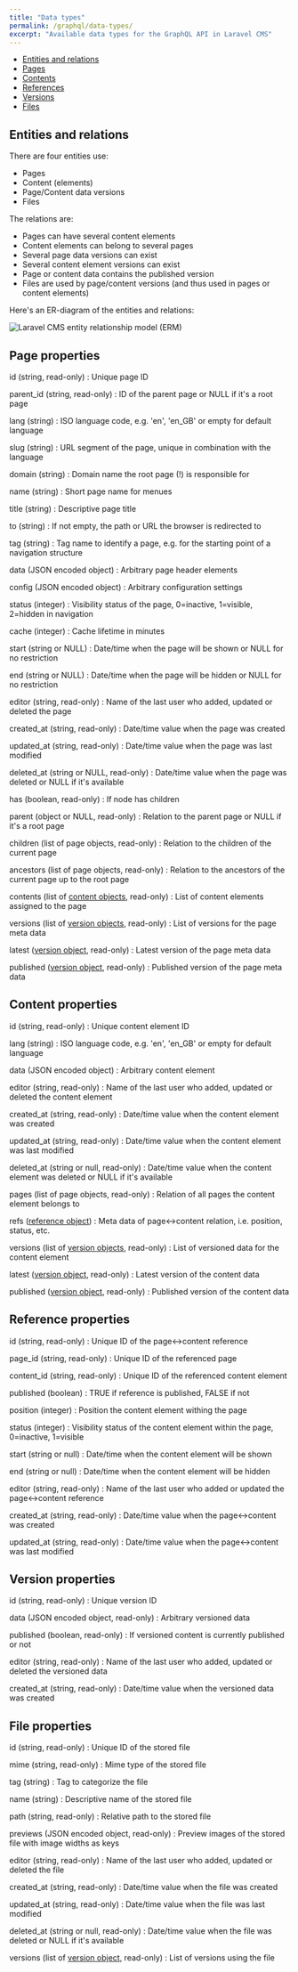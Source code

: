 ```yaml
---
title: "Data types"
permalink: /graphql/data-types/
excerpt: "Available data types for the GraphQL API in Laravel CMS"
---
```


* [Entities and relations](#entities-and-relations)
* [Pages](#page-properties)
* [Contents](#content-properties)
* [References](#reference-properties)
* [Versions](#version-properties)
* [Files](#file-properties)


## Entities and relations

There are four entities use:

* Pages
* Content (elements)
* Page/Content data versions
* Files

The relations are:

* Pages can have several content elements
* Content elements can belong to several pages
* Several page data versions can exist
* Several content element versions can exist
* Page or content data contains the published version
* Files are used by page/content versions (and thus used in pages or content elements)

Here's an ER-diagram of the entities and relations:

![Laravel CMS entity relationship model (ERM)](laravel-cms-erm.svg)

## Page properties

id (string, read-only)
: Unique page ID

parent_id (string, read-only)
: ID of the parent page or NULL if it's a root page

lang (string)
: ISO language code, e.g. 'en', 'en_GB' or empty for default language

slug (string)
: URL segment of the page, unique in combination with the language

domain (string)
: Domain name the root page (!) is responsible for

name (string)
: Short page name for menues

title (string)
: Descriptive page title

to (string)
: If not empty, the path or URL the browser is redirected to

tag (string)
: Tag name to identify a page, e.g. for the starting point of a navigation structure

data (JSON encoded object)
: Arbitrary page header elements

config (JSON encoded object)
: Arbitrary configuration settings

status (integer)
: Visibility status of the page, 0=inactive, 1=visible, 2=hidden in navigation

cache (integer)
: Cache lifetime in minutes

start (string or NULL)
: Date/time when the page will be shown or NULL for no restriction

end (string or NULL)
: Date/time when the page will be hidden or NULL for no restriction

editor (string, read-only)
: Name of the last user who added, updated or deleted the page

created_at (string, read-only)
: Date/time value when the page was created

updated_at (string, read-only)
: Date/time value when the page was last modified

deleted_at (string or NULL, read-only)
: Date/time value when the page was deleted or NULL if it's available

has (boolean, read-only)
: If node has children

parent (object or NULL, read-only)
: Relation to the parent page or NULL if it's a root page

children (list of page objects, read-only)
: Relation to the children of the current page

ancestors (list of page objects, read-only)
: Relation to the ancestors of the current page up to the root page

contents (list of [content objects](#content-properties), read-only)
: List of content elements assigned to the page

versions (list of [version objects](#version-properties), read-only)
: List of versions for the page meta data

latest ([version object](#version-properties), read-only)
: Latest version of the page meta data

published ([version object](#version-properties), read-only)
: Published version of the page meta data

## Content properties

id (string, read-only)
: Unique content element ID

lang (string)
: ISO language code, e.g. 'en', 'en_GB' or empty for default language

data (JSON encoded object)
: Arbitrary content element

editor (string, read-only)
: Name of the last user who added, updated or deleted the content element

created_at (string, read-only)
: Date/time value when the content element was created

updated_at (string, read-only)
: Date/time value when the content element was last modified

deleted_at (string or null, read-only)
: Date/time value when the content element was deleted or NULL if it's available

pages (list of page objects, read-only)
: Relation of all pages the content element belongs to

refs ([reference object](#reference-properties))
: Meta data of page<->content relation, i.e. position, status, etc.

versions (list of [version objects](#version-properties), read-only)
: List of versioned data for the content element

latest ([version object](#version-properties), read-only)
: Latest version of the content data

published ([version object](#version-properties), read-only)
: Published version of the content data

## Reference properties

id (string, read-only)
: Unique ID of the page<->content reference

page_id (string, read-only)
: Unique ID of the referenced page

content_id (string, read-only)
: Unique ID of the referenced content element

published (boolean)
: TRUE if reference is published, FALSE if not

position (integer)
: Position the content element withing the page

status (integer)
: Visibility status of the content element within the page, 0=inactive, 1=visible

start (string or null)
: Date/time when the content element will be shown

end (string or null)
: Date/time when the content element will be hidden

editor (string, read-only)
: Name of the last user who added or updated the page<->content reference

created_at (string, read-only)
: Date/time value when the page<->content was created

updated_at (string, read-only)
: Date/time value when the page<->content was last modified

## Version properties

id (string, read-only)
: Unique version ID

data (JSON encoded object, read-only)
: Arbitrary versioned data

published (boolean, read-only)
: If versioned content is currently published or not

editor (string, read-only)
: Name of the last user who added, updated or deleted the versioned data

created_at (string, read-only)
: Date/time value when the versioned data was created

## File properties

id (string, read-only)
: Unique ID of the stored file

mime (string, read-only)
: Mime type of the stored file

tag (string)
: Tag to categorize the file

name (string)
: Descriptive name of the stored file

path (string, read-only)
: Relative path to the stored file

previews (JSON encoded object, read-only)
: Preview images of the stored file with image widths as keys

editor (string, read-only)
: Name of the last user who added, updated or deleted the file

created_at (string, read-only)
: Date/time value when the file was created

updated_at (string, read-only)
: Date/time value when the file was last modified

deleted_at (string or null, read-only)
: Date/time value when the file was deleted or NULL if it's available

versions (list of [version object](#version-properties), read-only)
: List of versions using the file
